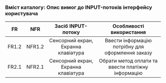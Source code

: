 ### Вміст каталогу: Опис вимог до INPUT-потоків інтерфейсу користувача

|   FR  |   NFR  |          Засіб INPUT-потоку         |              Особливості використання             |
|:-----:|:------:|:-----------------------------------:|:-------------------------------------------------:|
| FR1.2 | NFR1.2 | Сенсорний екран, Екранна клавіатура |  Ввести інформацію потрібну для оформлення заказу |
| FR2.1 | NFR2.1 | Сенсорний екран, Екранна клавіатура | Обрати метод оплати та ввести платіжну інформацію |